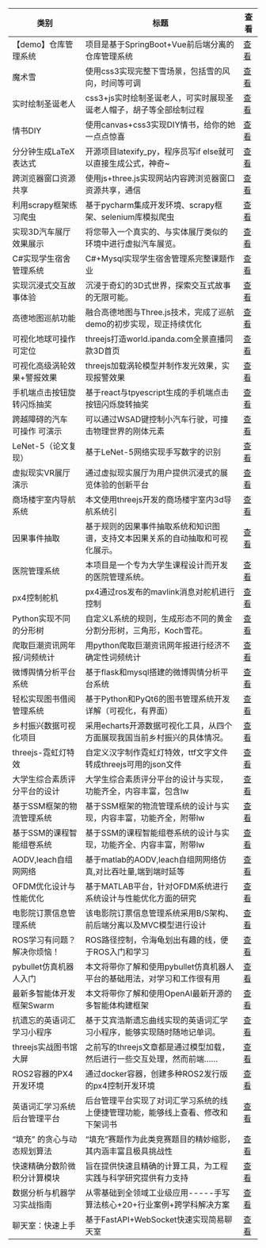 |类别|标题|查看|
|-|-|-|
| 【demo】仓库管理系统    | 项目是基于SpringBoot+Vue前后端分离的仓库管理系统          | [查看](https://www.aspiringcode.com/content?id=100000000037)   |
| 魔术雪             | 使用css3实现完整下雪场景，包括雪的风向，时间等可调              | [查看](https://www.aspiringcode.com/content?id=17000407684160) |
| 实时绘制圣诞老人        | css3+js实时绘制圣诞老人，可实时展现圣诞老人帽子，胡子等全部绘制过程    | [查看](https://www.aspiringcode.com/content?id=17001324449507) |
| 情书DIY           | 使用canvas+css3实现DIY情书，给你的她一点点惊喜           | [查看](https://www.aspiringcode.com/content?id=17002064003927) |
| 分分钟生成LaTeX表达式   | 开源项目latexify_py，程序员写if else就可以直接生成公式，神奇~ | [查看](https://www.aspiringcode.com/content?id=17010841382975) |
| 跨浏览器窗口资源共享      | 使用js+three.js实现网站内容跨浏览器窗口资源共享，通信         | [查看](https://www.aspiringcode.com/content?id=17010849637633) |
| 利用scrapy框架练习爬虫  | 基于pycharm集成开发环境、scrapy框架、selenium库模拟爬虫   | [查看](https://www.aspiringcode.com/content?id=17024308516059) |
| 实现3D汽车展厅效果展示    | 将您带入一个真实的、与实体展厅类似的环境中进行虚拟汽车展览。           | [查看](https://www.aspiringcode.com/content?id=17029194387532) |
| C#实现学生宿舍管理系统    | C#+Mysql实现学生宿舍管理系完整课题作业                  | [查看](https://www.aspiringcode.com/content?id=17053970102679) |
| 实现沉浸式交互故事体验     | 沉浸于奇幻的3D式世界，探索交互式故事的无限可能。                | [查看](https://www.aspiringcode.com/content?id=17061640779643) |
| 高德地图巡航功能        | 融合高德地图与Three.js技术，完成了巡航demo的初步实现，现正持续优化  | [查看](https://www.aspiringcode.com/content?id=17086628146313) |
| 可视化地球可操作可定位     | threejs打造world.ipanda.com全景直播同款3D首页      | [查看](https://www.aspiringcode.com/content?id=17096957589736) |
| 可视化高级涡轮效果+警报效果  | threejs加载涡轮模型并制作发光效果，实现报警效果              | [查看](https://www.aspiringcode.com/content?id=17097115740939) |
| 手机端点击按钮旋转闪烁抽奖   | 基于react与tpyescript生成的手机端点击按钮闪烁旋转抽奖       | [查看](https://www.aspiringcode.com/content?id=17101399590462) |
| 跨越障碍的汽车 可操作 可演示 | 可以通过WSAD键控制小汽车行驶，可撞击物理世界的刚体元素            | [查看](https://www.aspiringcode.com/content?id=17102506466790) |
| LeNet-5（论文复现）   | 基于LeNet-5网络实现手写数字的识别                     | [查看](https://www.aspiringcode.com/content?id=17128069540296) |
| 虚拟现实VR展厅演示      | 通过虚拟现实展厅为用户提供沉浸式的展览体验的创新平台               | [查看](https://www.aspiringcode.com/content?id=17136874254415) |
| 商场楼宇室内导航系统      | 本文使用threejs开发的商场楼宇室内3d导航系统引              | [查看](https://www.aspiringcode.com/content?id=17162580178393) |
| 因果事件抽取          | 基于规则的因果事件抽取系统和知识图谱，支持文本因果关系的自动抽取和可视化展示。  | [查看](https://www.aspiringcode.com/content?id=17180054744848) |
| 医院管理系统          | 本项目是一个专为大学生课程设计而开发的医院管理系统。               | [查看](https://www.aspiringcode.com/content?id=17181069440811) |
| px4控制舵机         | px4通过ros发布的mavlink消息对舵机进行控制              | [查看](https://www.aspiringcode.com/content?id=17195008364368) |
| Python实现不同的分形树  | 自定义L系统的规则，生成形态不同的黄金分割分形树，三角形，Koch雪花。     | [查看](https://www.aspiringcode.com/content?id=17226944329054) |
| 爬取巨潮资讯网年报/词频统计  | 用python爬取巨潮资讯网年报进行经济不确定性词频统计             | [查看](https://www.aspiringcode.com/content?id=17230869914185) |
| 微博舆情分析平台系统      | 基于flask和mysql搭建的微博舆情分析平台系统               | [查看](https://www.aspiringcode.com/content?id=17234384209431) |
| 轻松实现图书借阅管理系统    | 基于Python和PyQt6的图书管理系统开发详解（可视化，有界面）       | [查看](https://www.aspiringcode.com/content?id=17235577753372) |
| 乡村振兴数据可视化项目     | 采用echarts开源数据可视化工具，从四个方面展现我国当前乡村振兴的具体情况。 | [查看](https://www.aspiringcode.com/content?id=17240870105348) |
| threejs-霓虹灯特效   | 自定义汉字制作霓虹灯特效，ttf文字文件转成threejs可用的json文件   | [查看](https://www.aspiringcode.com/content?id=17243753579415) |
| 大学生综合素质评分平台的设计  | 大学生综合素质评分平台的设计与实现，功能齐全，内容丰富，包含lw         | [查看](https://www.aspiringcode.com/content?id=17245796376236) |
| 基于SSM框架的物流管理系统  | 基于SSM框架的物流管理系统的设计与实现，内容丰富，功能齐全，附带lw      | [查看](https://www.aspiringcode.com/content?id=17249291402408) |
| 基于SSM的课程智能组卷系统  | 基于SSM的课程智能组卷系统的设计与实现，功能齐全、内容丰富，附带lw      | [查看](https://www.aspiringcode.com/content?id=17249310514871) |
| AODV,leach自组网网络 | 基于matlab的AODV,leach自组网网络仿真,对比吞吐量,端到端时延等  | [查看](https://www.aspiringcode.com/content?id=17249325805050) |
| OFDM优化设计与性能优化   | 基于MATLAB平台，针对OFDM系统进行系统设计与性能优化方面的研究      | [查看](https://www.aspiringcode.com/content?id=17253542842766) |
| 电影院订票信息管理系统     | 该电影院订票信息管理系统采用B/S架构、前后端分离以及MVC模型进行设计     | [查看](https://www.aspiringcode.com/content?id=17254404180575) |
| ROS学习有问题？解决你烦恼！ | ROS路径控制，令海龟划出有趣的线，便于ROS入门和学习             | [查看](https://www.aspiringcode.com/content?id=17270787508242) |
| pybullet仿真机器人入门 | 本文将带你了解和使用pybullet仿真机器人平台的基础用法，对学习和工作很有用 | [查看](https://www.aspiringcode.com/content?id=17279376989133) |
| 最新多智能体开发框架Swarm | 本文将带你了解和使用OpenAI最新开源的多智能体构建框架            | [查看](https://www.aspiringcode.com/content?id=17289098713559) |
| 抗遗忘的英语词汇学习小程序   | 基于艾宾浩斯遗忘曲线实现的英语词汇学习小程序，能够实现随时随地记单词。      | [查看](https://www.aspiringcode.com/content?id=17302110921830) |
| threejs实战图书馆大屏  | 之前写的threejs文章都是通过模型加载，然后进行一些交互处理，然而前端……  | [查看](https://www.aspiringcode.com/content?id=17303415986332) |
| ROS2容器的PX4开发环境  | 通过docker容器，创建多种ROS2发行版的px4控制开发环境         | [查看](https://www.aspiringcode.com/content?id=17305665077665) |
| 英语词汇学习系统后台管理平台  | 后台管理平台实现了对词汇学习系统的线上便捷管理功能，能够线上查看、修改和下架词书 | [查看](https://www.aspiringcode.com/content?id=17312145943492) |
| “填充” 的贪心与动态规划算法 | “填充”赛题作为此类竞赛题目的精妙缩影，其内涵丰富且极具挑战性          | [查看](https://www.aspiringcode.com/content?id=17334771856271) |
| 快速精确分数阶微积分计算模块  | 旨在提供快速且精确的计算工具，为工程实践与科学研究提供有力支持          | [查看](https://www.aspiringcode.com/content?id=17338193462920) |
| 数据分析与机器学习实战指南   | 从零基础到全领域工业级应用-----手写算法核心+20+行业案例+跨学科解决方案 | [查看](https://www.aspiringcode.com/content?id=17385598004981) |
| 聊天室：快速上手        | 基于FastAPI+WebSocket快速实现简易聊天室             | [查看](https://www.aspiringcode.com/content?id=17397809817892) |
